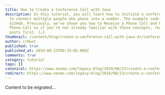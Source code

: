 ```yaml
---
title: How to Create a Conference Call with Java
description: In this tutorial, you will learn how to initiate a conference call
  to connect multiple people who phone into a number. The example code is on
  GitHub. Previously, we’ve shown you how to Receive a Phone Call and Forward a
  Phone Call so if you’re not already familiar with those concepts, read those
  posts first. […]
thumbnail: /content/blog/create-a-conference-call-with-java-dr/conference-call-java-feature.png
author: cr0wst
published: true
published_at: 2019-08-23T08:33:03.000Z
comments: true
category: tutorial
tags: []
canonical: https://www.nexmo.com/legacy-blog/2019/08/23/create-a-conference-call-with-java-dr
redirect: https://www.nexmo.com/legacy-blog/2019/08/23/create-a-conference-call-with-java-dr
---
```


Content to be migrated...
